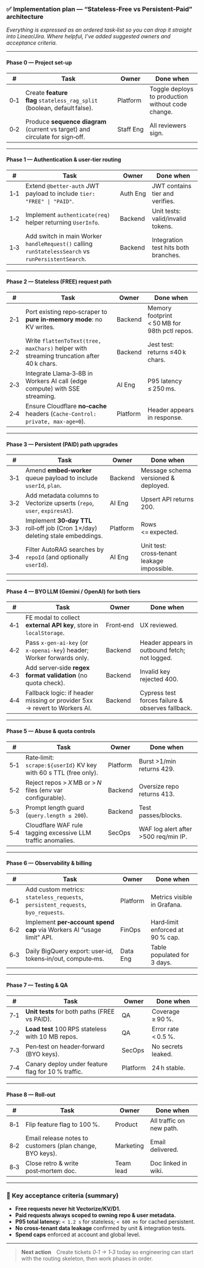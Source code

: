 ### ✅ Implementation plan — “Stateless‑Free vs Persistent‑Paid” architecture

*Everything is expressed as an ordered task‑list so you can drop it straight into Linear/Jira.  Where helpful, I’ve added suggested owners and acceptance criteria.*

---

#### **Phase 0 — Project set‑up**

| #   | Task                                                                         | Owner     | Done when                                         |
| --- | ---------------------------------------------------------------------------- | --------- | ------------------------------------------------- |
| 0‑1 | Create **feature flag** `stateless_rag_split` (boolean, default false).      | Platform  | Toggle deploys to production without code change. |
| 0‑2 | Produce **sequence diagram** (current vs target) and circulate for sign‑off. | Staff Eng | All reviewers sign.                               |

---

#### **Phase 1 — Authentication & user‑tier routing**

| #   | Task                                                                                               | Owner    | Done when                            |
| --- | -------------------------------------------------------------------------------------------------- | -------- | ------------------------------------ |
| 1‑1 | Extend `@better-auth` JWT payload to include `tier: "FREE" \| "PAID"`.                             | Auth Eng | JWT contains tier and verifies.      |
| 1‑2 | Implement `authenticate(req)` helper returning `UserInfo`.                                         | Backend  | Unit tests: valid/invalid tokens.    |
| 1‑3 | Add switch in main Worker `handleRequest()` calling `runStatelessSearch` vs `runPersistentSearch`. | Backend  | Integration test hits both branches. |

---

#### **Phase 2 — Stateless (FREE) request path**

| #   | Task                                                                                     | Owner    | Done when                                     |
| --- | ---------------------------------------------------------------------------------------- | -------- | --------------------------------------------- |
| 2‑1 | Port existing repo‑scraper to **pure in‑memory mode**: no KV writes.                     | Backend  | Memory footprint < 50 MB for 98th pctl repos. |
| 2‑2 | Write `flattenToText(tree, maxChars)` helper with streaming truncation after 40 k chars. | Backend  | Jest test: returns ≤40 k chars.               |
| 2‑3 | Integrate Llama‑3‑8B in Workers AI call (edge compute) with SSE streaming.               | AI Eng   | P95 latency ≤ 250 ms.                         |
| 2‑4 | Ensure Cloudflare **no‑cache** headers (`Cache‑Control: private, max-age=0`).            | Platform | Header appears in response.                   |

---

#### **Phase 3 — Persistent (PAID) path upgrades**

| #   | Task                                                                           | Owner    | Done when                                   |
| --- | ------------------------------------------------------------------------------ | -------- | ------------------------------------------- |
| 3‑1 | Amend **embed‑worker** queue payload to include `userId`, `plan`.              | Backend  | Message schema versioned & deployed.        |
| 3‑2 | Add metadata columns to Vectorize upserts (`repo`, `user`, `expiresAt`).       | AI Eng   | Upsert API returns 200.                     |
| 3‑3 | Implement **30‑day TTL** roll‑off job (Cron 1×/day) deleting stale embeddings. | Platform | Rows <= expected.                           |
| 3‑4 | Filter AutoRAG searches by `repoId` (and optionally `userId`).                 | AI Eng   | Unit test: cross‑tenant leakage impossible. |

---

#### **Phase 4 — BYO LLM (Gemini / OpenAI) for both tiers**

| #   | Task                                                                      | Owner     | Done when                                        |
| --- | ------------------------------------------------------------------------- | --------- | ------------------------------------------------ |
| 4‑1 | FE modal to collect **external API key**, store in `localStorage`.        | Front‑end | UX reviewed.                                     |
| 4‑2 | Pass `x‑gen-ai‑key` (or `x‑openai‑key`) header; Worker forwards only.     | Backend   | Header appears in outbound fetch; not logged.    |
| 4‑3 | Add server‑side **regex format validation** (no quota check).             | Backend   | Invalid key rejected 400.                        |
| 4‑4 | Fallback logic: if header missing or provider 5xx → revert to Workers AI. | Backend   | Cypress test forces failure & observes fallback. |

---

#### **Phase 5 — Abuse & quota controls**

| #   | Task                                                             | Owner    | Done when                            |
| --- | ---------------------------------------------------------------- | -------- | ------------------------------------ |
| 5‑1 | Rate‑limit: `scrape:${userId}` KV key with 60 s TTL (free only). | Platform | Burst >1/min returns 429.            |
| 5‑2 | Reject repos > *X* MB or > *N* files (env var configurable).     | Backend  | Oversize repo returns 413.           |
| 5‑3 | Prompt length guard (`query.length ≤ 200`).                      | Backend  | Test passes/blocks.                  |
| 5‑4 | Cloudflare WAF rule tagging excessive LLM traffic anomalies.     | SecOps   | WAF log alert after >500 req/min IP. |

---

#### **Phase 6 — Observability & billing**

| #   | Task                                                                             | Owner    | Done when                        |
| --- | -------------------------------------------------------------------------------- | -------- | -------------------------------- |
| 6‑1 | Add custom metrics: `stateless_requests`, `persistent_requests`, `byo_requests`. | Platform | Metrics visible in Grafana.      |
| 6‑2 | Implement **per‑account spend cap** via Workers AI “usage limit” API.            | FinOps   | Hard‑limit enforced at 90 % cap. |
| 6‑3 | Daily BigQuery export: user‑id, tokens‑in/out, compute‑ms.                       | Data Eng | Table populated for 3 days.      |

---

#### **Phase 7 — Testing & QA**

| #   | Task                                               | Owner    | Done when           |
| --- | -------------------------------------------------- | -------- | ------------------- |
| 7‑1 | **Unit tests** for both paths (FREE vs PAID).      | QA       | Coverage ≥ 90 %.    |
| 7‑2 | **Load test** 100 RPS stateless with 10 MB repos.  | QA       | Error rate < 0.5 %. |
| 7‑3 | Pen‑test on header‑forward (BYO keys).             | SecOps   | No secrets leaked.  |
| 7‑4 | Canary deploy under feature flag for 10 % traffic. | Platform | 24 h stable.        |

---

#### **Phase 8 — Roll‑out**

| #   | Task                                                      | Owner     | Done when                |
| --- | --------------------------------------------------------- | --------- | ------------------------ |
| 8‑1 | Flip feature flag to 100 %.                               | Product   | All traffic on new path. |
| 8‑2 | Email release notes to customers (plan change, BYO keys). | Marketing | Email delivered.         |
| 8‑3 | Close retro & write post‑mortem doc.                      | Team lead | Doc linked in wiki.      |

---

### 🔑 Key acceptance criteria (summary)

* **Free requests never hit Vectorize/KV/D1.**
* **Paid requests always scoped to owning repo & user metadata.**
* **P95 total latency:** `< 1.2 s` for stateless; `< 600 ms` for cached persistent.
* **No cross‑tenant data leakage** confirmed by unit & integration tests.
* **Spend caps** enforced at account and global level.

---

> **Next action** Create tickets *0‑1 → 1‑3* today so engineering can start with the routing skeleton, then work phases in order.
